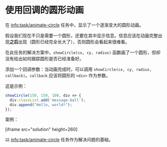 
# 使用回调的圆形动画

在 <info:task/animate-circle> 任务中，显示了一个逐渐变大的圆形动画。

假设我们现在不只是需要一个圆形，还要在其中显示信息。信息应该在动画完整出现**之后**出现（圆形已经完全长大了），否则圆形会看起来很难看。

在此任务的解决方案中，`showCircle(cx, cy, radius)` 函数画了一个圆形，但却没有给出如何跟踪圆形是否已经准备好。 

添加一个回调参数：当动画完成时，可以调用 `showCircle(cx, cy, radius, callback)`。`callback` 应该将圆形的 `<div>`  作为参数。

这是示例：

```js
showCircle(150, 150, 100, div => {
  div.classList.add('message-ball');
  div.append("Hello, world!");
});
```

案例：

[iframe src="solution" height=260]

以 <info:task/animate-circle> 任务作为解决问题的基础。
